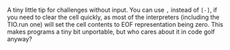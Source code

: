 A tiny little tip for challenges without input. You can use `,` instead of `[-]`, if you need to clear the cell quickly, as most of the interpreters (including the TIO.run one) will set the cell contents to EOF representation being zero. This makes programs a tiny bit unportable, but who cares about it in code golf anyway?
